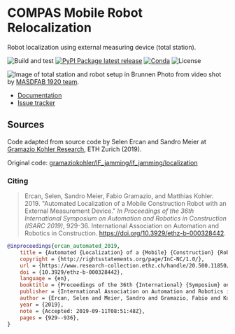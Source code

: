 # COMPAS Mobile Robot Relocalization

Robot localization using external measuring device (total station).

![Build and test](https://github.com/gramaziokohler/compas_mrr/workflows/workflow/badge.svg)
[![PyPI Package latest release](https://img.shields.io/pypi/v/compas_mrr.svg)](https://pypi.org/project/compas-mrr)
[![Conda](https://img.shields.io/conda/v/conda-forge/compas_mrr)](https://anaconda.org/conda-forge/compas_mrr)
![License](https://img.shields.io/github/license/gramaziokohler/compas_mrr)

![Image of total station and robot setup in Brunnen](/docs/images/total_station_brunnen.png)
Photo from video shot by
[MASDFAB 1920 team](https://www.masdfab.com/2019-20-t3-mas-dfab).

* [Documentation](https://gramaziokohler.github.io/compas_mrr)
* [Issue tracker](https://github.com/gramaziokohler/compas_mrr)

## Sources

Code adapted from source code by Selen Ercan and Sandro Meier at [Gramazio
Kohler Research](https://gramaziokohler.arch.ethz.ch/), ETH Zurich (2019).

Original code:
[gramaziokohler/IF_jamming/if_jamming/localization](https://github.com/gramaziokohler/IF_jamming/blob/master/if_jamming/localization/)


### Citing

> Ercan, Selen, Sandro Meier, Fabio Gramazio, and Matthias Kohler. 2019.
> "Automated Localization of a Mobile Construction Robot with an External
> Measurement Device." *In Proceedings of the 36th International Symposium on
> Automation and Robotics in Construction (ISARC 2019)*, 929-36. International
> Association on Automation and Robotics in Construction.
> https://doi.org/10.3929/ethz-b-000328442.

```bibtex
@inproceedings{ercan_automated_2019,
	title = {Automated {Localization} of a {Mobile} {Construction} {Robot} with an {External} {Measurement} {Device}},
	copyright = {http://rightsstatements.org/page/InC-NC/1.0/},
	url = {https://www.research-collection.ethz.ch/handle/20.500.11850/328442},
	doi = {10.3929/ethz-b-000328442},
	language = {en},
	booktitle = {Proceedings of the 36th {International} {Symposium} on {Automation} and {Robotics} in {Construction} ({ISARC} 2019)},
	publisher = {International Association on Automation and Robotics in Construction},
	author = {Ercan, Selen and Meier, Sandro and Gramazio, Fabio and Kohler, Matthias},
	year = {2019},
	note = {Accepted: 2019-09-11T08:51:48Z},
	pages = {929--936},
}
```
